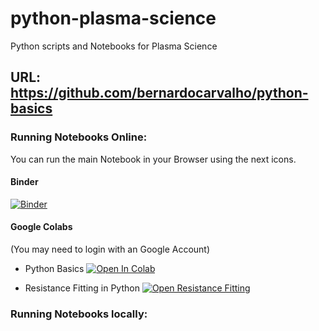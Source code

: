 # python-plasma-science
Python scripts and Notebooks for Plasma Science
## URL: https://github.com/bernardocarvalho/python-basics


### Running Notebooks Online:
You can run the main Notebook in your Browser using the next icons. 
#### Binder
[![Binder](https://mybinder.org/badge_logo.svg)](https://mybinder.org/v2/gh/bernardocarvalho/python-basics/HEAD) 


#### Google Colabs
(You may need to login with an Google Account)
  * Python Basics
[![Open In Colab](https://colab.research.google.com/assets/colab-badge.svg)](https://colab.research.google.com/github/bernardocarvalho/python-plasma-science/blob/main/pythonBasics.ipynb)   

  * Resistance Fitting in Python
[![Open Resistance Fitting](https://colab.research.google.com/assets/colab-badge.svg)](https://colab.research.google.com/github/bernardocarvalho/python-plasma-science/blob/main/ResistanceFitting.ipynb)   

### Running Notebooks locally:

